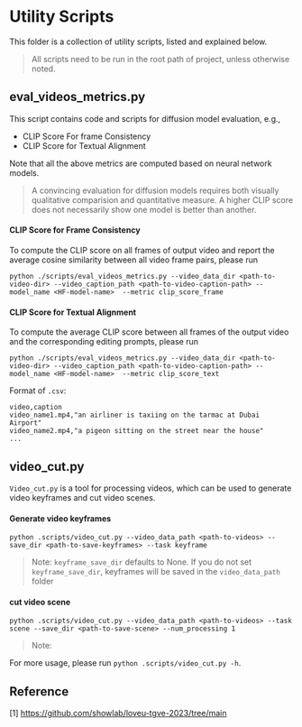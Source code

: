 # Utility Scripts

This folder is a collection of utility scripts, listed and explained below.

> All scripts need to be run in the root path of project, unless otherwise noted.

## eval_videos_metrics.py

This script contains code and scripts for diffusion model evaluation, e.g.,

- CLIP Score For frame Consistency
- CLIP Score for Textual Alignment


Note that all the above metrics are computed based on neural network models.

> A convincing evaluation for diffusion models requires both visually qualitative comparision and quantitative measure. A higher CLIP score does not necessarily show one model is better than another.


#### CLIP Score for Frame Consistency

To compute the CLIP score on all frames of output video and report the average cosine similarity between all video frame pairs, please run

```shell
python ./scripts/eval_videos_metrics.py --video_data_dir <path-to-video-dir> --video_caption_path <path-to-video-caption-path> --model_name <HF-model-name>  --metric clip_score_frame
```

#### CLIP Score for Textual Alignment

To compute the average CLIP score between all frames of the output video and the corresponding editing prompts, please run

```shell
python ./scripts/eval_videos_metrics.py --video_data_dir <path-to-video-dir> --video_caption_path <path-to-video-caption-path> --model_name <HF-model-name>  --metric clip_score_text
```

Format of `.csv`:
```
video,caption
video_name1.mp4,"an airliner is taxiing on the tarmac at Dubai Airport"
video_name2.mp4,"a pigeon sitting on the street near the house"
...
```

## video_cut.py

`Video_cut.py` is a tool for processing videos, which can be used to generate video keyframes and cut video scenes.

#### Generate video keyframes

```
python .scripts/video_cut.py --video_data_path <path-to-videos> --save_dir <path-to-save-keyframes> --task keyframe
```
> Note: `keyframe_save_dir` defaults to None. If you do not set `keyframe_save_dir`, keyframes will be saved in the `video_data_path` folder

#### cut video scene

```
python .scripts/video_cut.py --video_data_path <path-to-videos> --task scene --save_dir <path-to-save-scene> --num_processing 1
```
> Note:

For more usage, please run `python .scripts/video_cut.py -h`.

## Reference

[1] https://github.com/showlab/loveu-tgve-2023/tree/main
